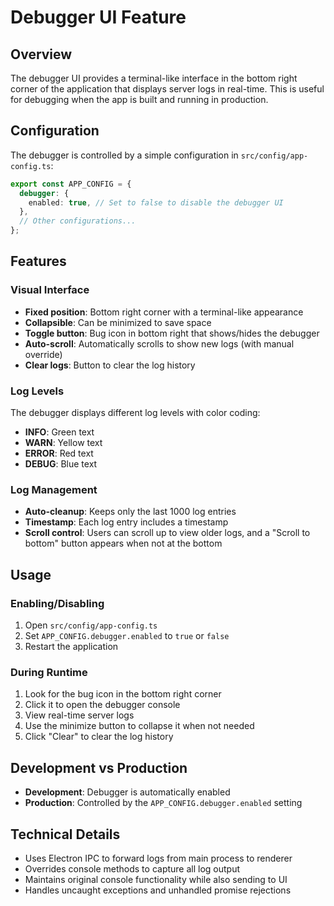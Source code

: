 # Debugger UI Feature

## Overview
The debugger UI provides a terminal-like interface in the bottom right corner of the application that displays server logs in real-time. This is useful for debugging when the app is built and running in production.

## Configuration
The debugger is controlled by a simple configuration in `src/config/app-config.ts`:

```typescript
export const APP_CONFIG = {
  debugger: {
    enabled: true, // Set to false to disable the debugger UI
  },
  // Other configurations...
};
```

## Features

### Visual Interface
- **Fixed position**: Bottom right corner with a terminal-like appearance
- **Collapsible**: Can be minimized to save space
- **Toggle button**: Bug icon in bottom right that shows/hides the debugger
- **Auto-scroll**: Automatically scrolls to show new logs (with manual override)
- **Clear logs**: Button to clear the log history

### Log Levels
The debugger displays different log levels with color coding:
- **INFO**: Green text
- **WARN**: Yellow text
- **ERROR**: Red text
- **DEBUG**: Blue text

### Log Management
- **Auto-cleanup**: Keeps only the last 1000 log entries
- **Timestamp**: Each log entry includes a timestamp
- **Scroll control**: Users can scroll up to view older logs, and a "Scroll to bottom" button appears when not at the bottom

## Usage

### Enabling/Disabling
1. Open `src/config/app-config.ts`
2. Set `APP_CONFIG.debugger.enabled` to `true` or `false`
3. Restart the application

### During Runtime
1. Look for the bug icon in the bottom right corner
2. Click it to open the debugger console
3. View real-time server logs
4. Use the minimize button to collapse it when not needed
5. Click "Clear" to clear the log history

## Development vs Production
- **Development**: Debugger is automatically enabled
- **Production**: Controlled by the `APP_CONFIG.debugger.enabled` setting

## Technical Details
- Uses Electron IPC to forward logs from main process to renderer
- Overrides console methods to capture all log output
- Maintains original console functionality while also sending to UI
- Handles uncaught exceptions and unhandled promise rejections
